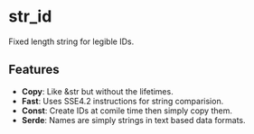 # str_id

Fixed length string for legible IDs.

## Features

* **Copy**: Like &str but without the lifetimes.
* **Fast**: Uses SSE4.2 instructions for string comparision.
* **Const**: Create IDs at comile time then simply copy them.
* **Serde**: Names are simply strings in text based data formats.
